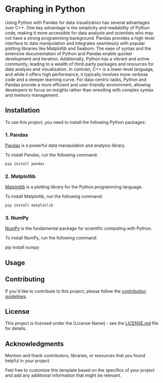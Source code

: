 
# Graphing in Python

Using Python with Pandas for data visualization has several advantages over C++.
One key advantage is the simplicity and readability of Python code,
making it more accessible for data analysts and scientists who may not have a strong 
programming background. Pandas provides a high-level interface to data manipulation
and integrates seamlessly with popular plotting libraries like Matplotlib and Seaborn.
The ease of syntax and the extensive documentation of Python and Pandas enable quicker
development and iteration. Additionally, Python has a vibrant and active community,
leading to a wealth of third-party packages and resources for data analysis and
visualization. In contrast, C++ is a lower-level language, and while it offers high
performance, it typically involves more verbose code and a steeper learning curve. 
For data-centric tasks, Python and Pandas provide a more efficient and user-friendly
environment, allowing developers to focus on insights rather than wrestling with complex
syntax and memory management.

## Installation

To use this project, you need to install the following Python packages:

### 1. Pandas

[Pandas](https://pandas.pydata.org/) is a powerful data manipulation and analysis library.

To install Pandas, run the following command:

```bash
pip install pandas
```

### 2. Matplotlib

[Matplotlib](https://matplotlib.org/) is a plotting library for the Python programming language.

To install Matplotlib, run the following command:

```bash
pip install matplotlib
```

### 3. NumPy

[NumPy](https://numpy.org/) is the fundamental package for scientific computing with Python.

To install NumPy, run the following command:


pip install numpy


## Usage


## Contributing

If you'd like to contribute to this project, please follow the [contribution guidelines](CONTRIBUTING.md).

## License

This project is licensed under the [License Name] - see the [LICENSE.md](LICENSE.md) file for details.

## Acknowledgments

Mention and thank contributors, libraries, or resources that you found helpful in your project.


Feel free to customize this template based on the specifics of your project and add any additional information that might be relevant.